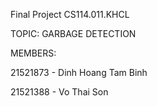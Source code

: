 Final Project CS114.011.KHCL

TOPIC: GARBAGE DETECTION

MEMBERS:

21521873 - Dinh Hoang Tam Binh

21521388 - Vo Thai Son
